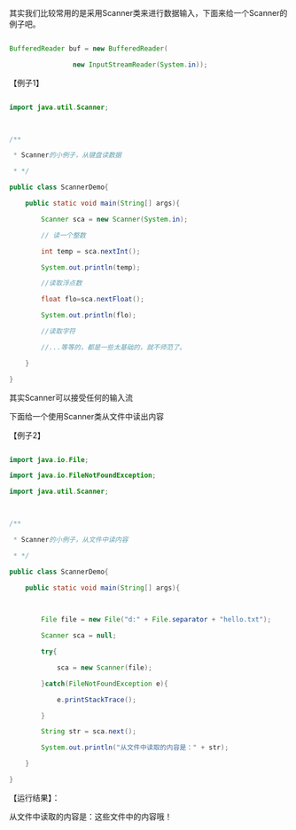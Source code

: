 其实我们比较常用的是采用Scanner类来进行数据输入，下面来给一个Scanner的例子吧。
```java  
BufferedReader buf = new BufferedReader(
                new InputStreamReader(System.in));
```
【例子1】
```java  
import java.util.Scanner;
 
/**
 * Scanner的小例子，从键盘读数据
 * */
public class ScannerDemo{
    public static void main(String[] args){
        Scanner sca = new Scanner(System.in);
        // 读一个整数
        int temp = sca.nextInt();
        System.out.println(temp);
        //读取浮点数
        float flo=sca.nextFloat();
        System.out.println(flo);
        //读取字符
        //...等等的，都是一些太基础的，就不师范了。
    }
}
```
其实Scanner可以接受任何的输入流
下面给一个使用Scanner类从文件中读出内容
【例子2】
```java  
import java.io.File;
import java.io.FileNotFoundException;
import java.util.Scanner;
 
/**
 * Scanner的小例子，从文件中读内容
 * */
public class ScannerDemo{
    public static void main(String[] args){
 
        File file = new File("d:" + File.separator + "hello.txt");
        Scanner sca = null;
        try{
            sca = new Scanner(file);
        }catch(FileNotFoundException e){
            e.printStackTrace();
        }
        String str = sca.next();
        System.out.println("从文件中读取的内容是：" + str);
    }
}
```
【运行结果】：
从文件中读取的内容是：这些文件中的内容哦！
